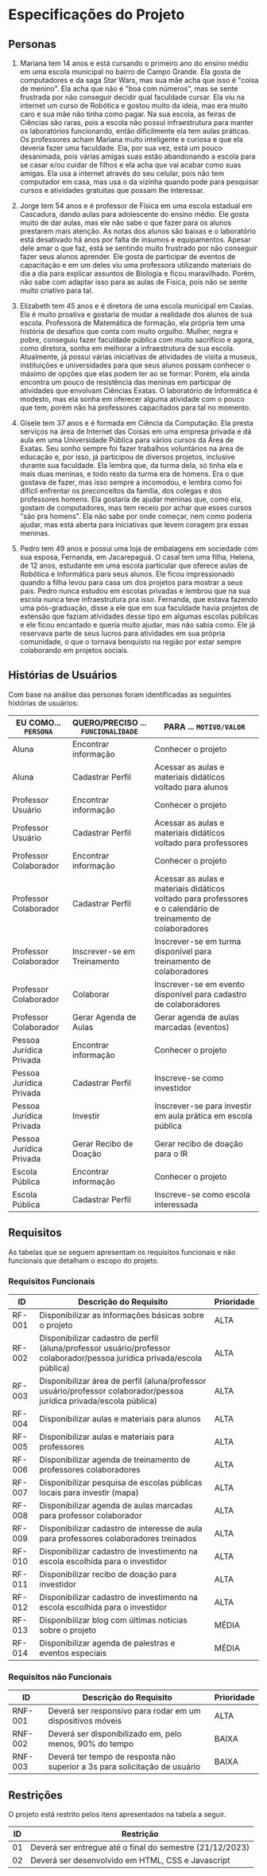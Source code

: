 # Especificações do Projeto

## Personas

1) Mariana tem 14 anos e está cursando o primeiro ano do ensino médio em uma escola municipal no bairro de Campo Grande. Ela gosta de computadores e da saga Star Wars, mas sua mãe acha que isso é "coisa de menino". Ela acha que não é "boa com números", mas se sente frustrada por não conseguir decidir qual faculdade cursar. Ela viu na internet um curso de Robótica e gostou muito da ideia, mas era muito caro e sua mãe não tinha como pagar. Na sua escola, as feiras de Ciências são raras, pois a escola não possui infraestrutura para manter os laboratórios funcionando, então dificilmente ela tem aulas práticas. Os professores acham Mariana muito inteligente e curiosa e que ela deveria fazer uma faculdade. Ela, por sua vez, está um pouco desanimada, pois várias amigas suas estão abandonando a escola para se casar e/ou cuidar de filhos e ela acha que vai acabar como suas amigas. Ela usa a internet através do seu celular, pois não tem computador em casa, mas usa o da vizinha quando pode para pesquisar cursos e atividades gratuitas que possam lhe interessar.

2) Jorge tem 54 anos e é professor de Física em uma escola estadual em Cascadura, dando aulas para adolescente do ensino médio. Ele gosta muito de dar aulas, mas ele não sabe o que fazer para os alunos prestarem mais atenção. As notas dos alunos são baixas e o laboratório está desativado há anos por falta de insumos e equipamentos. Apesar dele amar o que faz, está se sentindo muito frustrado por não conseguir fazer seus alunos aprender. Ele gosta de participar de eventos de capacitação e em um deles viu uma professora utilizando materiais do dia a dia para explicar assuntos de Biologia e ficou maravilhado. Porém, não sabe com adaptar isso para as aulas de Física, pois não se sente muito criativo para tal.

3) Elizabeth tem 45 anos e é diretora de uma escola municipal em Caxias. Ela é muito proativa e gostaria de mudar a realidade dos alunos de sua escola. Professora de Matemática de formação, ela própria tem uma história de desafios que conta com muito orgulho. Mulher, negra e pobre, conseguiu fazer faculdade pública com muito sacrifício e agora, como diretora, sonha em melhorar a infraestrutura de sua escola. Atualmente, já possui várias iniciativas de atividades de visita a museus, instituições e universidades para que seus alunos possam conhecer o máximo de opções que elas podem ter ao se formar. Porém, ela ainda encontra um pouco de resistência das meninas em participar de atividades que envolvam Ciências Exatas. O laboratório de Informática é modesto, mas ela sonha em oferecer alguma atividade com o pouco que tem, porém não há professores capacitados para tal no momento.

4) Gisele tem 37 anos e é formada em Ciência da Computação. Ela presta serviços na área de Internet das Coisas em uma empresa privada e dá aula em uma Universidade Pública para vários cursos da Área de Exatas. Seu sonho sempre foi fazer trabalhos voluntários na área de educação e, por isso, já participou de diversos projetos, inclusive durante sua faculdade. Ela lembra que, da turma dela, só tinha ela e mais duas meninas, e todo resto da turma era de homens. Era o que gostava de fazer, mas isso sempre a incomodou, e lembra como foi difícil enfrentar os preconceitos da família, dos colegas e dos professores homens. Ela gostaria de ajudar meninas que, como ela, gostam de computadores, mas tem receio por achar que esses cursos "são pra homens". Ela não sabe por onde começar, nem como poderia ajudar, mas está aberta para iniciativas que levem coragem pra essas meninas.

5) Pedro tem 49 anos e possui uma loja de embalagens em sociedade com sua esposa, Fernanda, em Jacarepaguá. O casal tem uma filha, Helena, de 12 anos, estudante em uma escola particular que oferece aulas de Robótica e Informática para seus alunos. Ele ficou impressionado quando a filha levou para casa um dos projetos para mostrar a seus pais. Pedro nunca estudou em escolas privadas e lembrou que na sua escola nunca teve infraestrutura pra isso. Fernanda, que estava fazendo uma pós-graduação, disse a ele que em sua faculdade havia projetos de extensão que faziam atividades desse tipo em algumas escolas públicas e ele ficou encantado e queria muito ajudar, mas não sabia como. Ele já reservava parte de seus lucros para atividades em sua própria comunidade, o que o tornava benquisto na região por estar sempre colaborando em projetos sociais.

## Histórias de Usuários

Com base na análise das personas foram identificadas as seguintes histórias de usuários:

|EU COMO... `PERSONA`    | QUERO/PRECISO ... `FUNCIONALIDADE`     |PARA ... `MOTIVO/VALOR`                                                                                         |
|------------------------|----------------------------------------|----------------------------------------------------------------------------------------------------------------|
|Aluna                   | Encontrar informação                   | Conhecer o projeto                                                                                             |
|Aluna                   | Cadastrar Perfil                       | Acessar as aulas e materiais didáticos voltado para alunos                                                     |
|Professor Usuário       | Encontrar informação                   | Conhecer o projeto                                                                                             |
|Professor Usuário       | Cadastrar Perfil                       | Acessar as aulas e materiais didáticos voltado para professores                                                |
|Professor Colaborador   | Encontrar informação                   | Conhecer o projeto                                                                                             |
|Professor Colaborador   | Cadastrar Perfil                       | Acessar as aulas e materiais didáticos voltado para professores e o calendário de treinamento de colaboradores |
|Professor Colaborador   | Inscrever-se em Treinamento            | Inscrever-se em turma disponível para treinamento de colaboradores                                             |
|Professor Colaborador   | Colaborar                              | Inscrever-se em evento disponível para cadastro de colaboradores                                               |
|Professor Colaborador   | Gerar Agenda de Aulas                  | Gerar agenda de aulas marcadas (eventos)                                                                       |
|Pessoa Jurídica Privada | Encontrar informação                   | Conhecer o projeto                                                                                             |
|Pessoa Jurídica Privada | Cadastrar Perfil                       | Inscreve-se como investidor                                                                                    |
|Pessoa Jurídica Privada | Investir                               | Inscrever-se para investir em aula prática em escola pública                                                   |
|Pessoa Jurídica Privada | Gerar Recibo de Doação                 | Gerar recibo de doação para o IR                                                                               |
|Escola Pública          | Encontrar informação                   | Conhecer o projeto                                                                                             |
|Escola Pública          | Cadastrar Perfil                       | Inscreve-se como escola interessada                                                                            |

## Requisitos

As tabelas que se seguem apresentam os requisitos funcionais e não funcionais que detalham o escopo do projeto.

### Requisitos Funcionais

|ID    | Descrição do Requisito                                                                                                    | Prioridade |
|------|---------------------------------------------------------------------------------------------------------------------------|------------|
|RF-001| Disponibilizar as informações básicas sobre o projeto                                                                     |    ALTA    |
|RF-002| Disponibilizar cadastro de perfil (aluna/professor usuário/professor colaborador/pessoa jurídica privada/escola pública)  |    ALTA    |
|RF-003| Disponibilizar área de perfil (aluna/professor usuário/professor colaborador/pessoa jurídica privada/escola pública)      |    ALTA    |
|RF-004| Disponibilizar aulas e materiais para alunos                                                                              |    ALTA    |
|RF-005| Disponibilizar aulas e materiais para professores                                                                         |    ALTA    |
|RF-006| Disponibilizar agenda de treinamento de professores colaboradores                                                         |    ALTA    |
|RF-007| Disponibilizar pesquisa de escolas públicas locais para investir (mapa)                                                   |    ALTA    |
|RF-008| Disponibilizar agenda de aulas marcadas para professor colaborador                                                        |    ALTA    |
|RF-009| Disponibilizar cadastro de interesse de aula para professores colaboradores treinados                                     |    ALTA    |
|RF-010| Disponibilizar cadastro de investimento na escola escolhida para o investidor                                             |    ALTA    |
|RF-011| Disponibilizar recibo de doação para investidor                                                                           |    ALTA    |
|RF-012| Disponibilizar cadastro de investimento na escola escolhida para o investidor                                             |    ALTA    |
|RF-013| Disponibilizar blog com últimas notícias sobre o projeto                                                                  |    MÉDIA   |
|RF-014| Disponibilizar agenda de palestras e eventos especiais                                                                    |    MÉDIA   |

### Requisitos não Funcionais

|ID     | Descrição do Requisito                                                       | Prioridade |
|-------|------------------------------------------------------------------------------|------------|
|RNF-001| Deverá ser responsivo para rodar em um dispositivos móveis                   |    ALTA    |
|RNF-002| Deverá ser disponibilizado em, pelo menos, 90% do tempo                      |    BAIXA   | 
|RNF-003| Deverá ter tempo de resposta não superior a 3s para solicitação de usuário   |    BAIXA   | 

## Restrições

O projeto está restrito pelos itens apresentados na tabela a seguir.

|ID| Restrição                                                                   |
|--|-----------------------------------------------------------------------------|
|01| Deverá ser entregue até o final do semestre (21/12/2023)                    |
|02| Deverá ser desenvolvido em HTML, CSS e Javascript                           |
